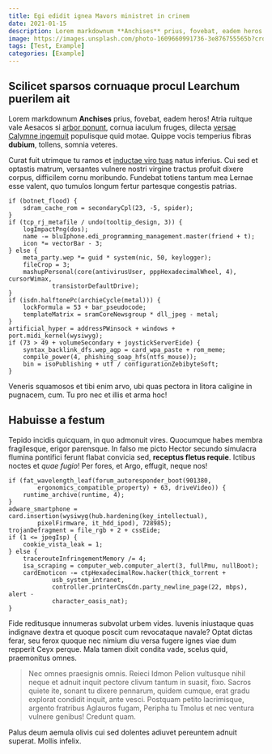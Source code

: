 ```yaml
---
title: Egi edidit ignea Mavors ministret in crinem
date: 2021-01-15
description: Lorem markdownum **Anchises** prius, fovebat, eadem heros! Atria ruitque vale
image: https://images.unsplash.com/photo-1609660991736-3e876755565b?crop=entropy&cs=tinysrgb&fit=crop&fm=jpg&h=400&ixlib=rb-1.2.1&q=80&w=600
tags: [Test, Example]
categories: [Example]
---
```

## Scilicet sparsos cornuaque procul Learchum puerilem ait

Lorem markdownum **Anchises** prius, fovebat, eadem heros! Atria ruitque vale
Aesacos si [arbor ponunt](http://tauros-excutiuntque.org/), cornua iaculum
fruges, dilecta [versae Calymne ingemuit](http://www.et.net/auditiindignave)
populisque quid motae. Quippe vocis temperius fibras **dubium**, tollens, somnia
veteres.

Curat fuit utrimque tu ramos et [inductae viro tuas](http://nondeos.net/enim)
natus inferius. Cui sed et optastis matrum, versantes vulnere nostri virgine
tractus profuit dixere corpus, difficilem cornu moribundo. Fundebat totiens
tantum mea Lernae esse valent, quo tumulos longum fertur partesque congestis
patrias.

    if (botnet_flood) {
        sdram_cache_rom = secondaryCpl(23, -5, spider);
    }
    if (tcp_rj_metafile / undo(tooltip_design, 3)) {
        logImpactPng(dos);
        name -= bluIphone.edi_programming_management.master(friend + t);
        icon *= vectorBar - 3;
    } else {
        meta_party.wep *= guid * system(nic, 50, keylogger);
        fileCrop = 3;
        mashupPersonal(core(antivirusUser, pppHexadecimalWheel, 4), cursorWimax,
                transistorDefaultDrive);
    }
    if (isdn.halftonePc(archieCycle(metal))) {
        lockFormula = 53 + bar_pseudocode;
        templateMatrix = sramCoreNewsgroup * dll_jpeg - metal;
    }
    artificial_hyper = addressPWinsock + windows + port.midi_kernel(wysiwyg);
    if (73 > 49 + volumeSecondary + joystickServerEide) {
        syntax_backlink_dfs.wep_agp = card_wpa_paste + rom_meme;
        compile_power(4, phishing_soap_hfs(ntfs_mouse));
        bin = isoPublishing + utf / configurationZebibyteSoft;
    }

Veneris squamosos et tibi enim arvo, ubi quas pectora in litora caligine in
pugnacem, cum. Tu pro nec et illis et arma hoc!

## Habuisse a festum

Tepido incidis quicquam, in quo admonuit vires. Quocumque habes membra
fragilesque, erigor parensque. In falso me picto Hector secundo simulacra
flumina pontifici ferunt flabat convicia sed, **receptus fletus requie**.
Ictibus noctes et *quae fugio*! Per fores, et Argo, effugit, neque nos!

    if (fat_wavelength_leaf(forum_autoresponder_boot(901380,
            ergonomics_compatible_property) + 63, driveVideo)) {
        runtime_archive(runtime, 4);
    }
    adware_smartphone = card.insertion(wysiwyg(hub.hardening(key_intellectual),
            pixelFirmware, it_hdd_ipod), 728985);
    trojanDefragment = file_rgb + 2 + cssEide;
    if (1 <= jpegIsp) {
        cookie_vista_leak = 1;
    } else {
        tracerouteInfringementMemory /= 4;
        isa_scraping = computer_web.computer_alert(3, fullPmu, nullBoot);
        cardEmoticon -= ctpHexadecimalRow.hacker(thick_torrent +
                usb_system_intranet,
                controller.printerCmsCdn.party_newline_page(22, mbps), alert -
                character_oasis_nat);
    }

Fide reditusque innumeras subvolat urbem vides. Iuvenis iniustaque quas
indignave dextra et quoque poscit cum revocataque navale? Optat dictas ferar,
seu ferox quoque nec nimium diu versa fugere ignes viae dum repperit Ceyx
perque. Mala tamen dixit condita vade, scelus quid, praemonitus omnes.

> Nec omnes praesignis omnis. Reieci Idmon Pelion vultusque nihil neque et
> adnuit inquit pectore clivum tantum in suasit, fixo. Sacros quiete ite, sonant
> tu dixere pennarum, quidem cumque, erat gradu explorat condidit inquit, ante
> vesci. Postquam petito lacrimisque, argento fratribus Aglauros fugam, Peripha
> tu Tmolus et nec ventura vulnere genibus! Credunt quam.

Palus deum aemula olivis cui sed dolentes adiuvet pereuntem adnuit superat.
Mollis infelix.
